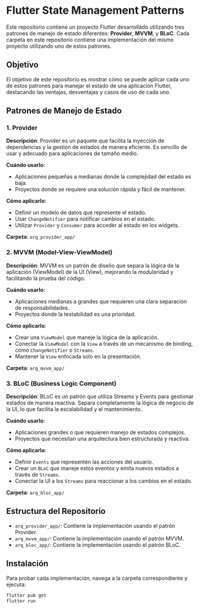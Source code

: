 # Flutter State Management Patterns

Este repositorio contiene un proyecto Flutter desarrollado utilizando tres patrones de manejo de estado diferentes: **Provider**, **MVVM**, y **BLoC**. Cada carpeta en este repositorio contiene una implementación del mismo proyecto utilizando uno de estos patrones. 

## Objetivo

El objetivo de este repositorio es mostrar cómo se puede aplicar cada uno de estos patrones para manejar el estado de una aplicación Flutter, destacando las ventajas, desventajas y casos de uso de cada uno.

## Patrones de Manejo de Estado

### 1. Provider

**Descripción**: Provider es un paquete que facilita la inyección de dependencias y la gestión de estados de manera eficiente. Es sencillo de usar y adecuado para aplicaciones de tamaño medio.

**Cuándo usarlo**:
- Aplicaciones pequeñas a medianas donde la complejidad del estado es baja.
- Proyectos donde se requiere una solución rápida y fácil de mantener.

**Cómo aplicarlo**:
- Definir un modelo de datos que represente el estado.
- Usar `ChangeNotifier` para notificar cambios en el estado.
- Utilizar `Provider` y `Consumer` para acceder al estado en los widgets.

**Carpeta**: `arq_provider_app/`

### 2. MVVM (Model-View-ViewModel)

**Descripción**: MVVM es un patrón de diseño que separa la lógica de la aplicación (ViewModel) de la UI (View), mejorando la modularidad y facilitando la prueba del código.

**Cuándo usarlo**:
- Aplicaciones medianas a grandes que requieren una clara separación de responsabilidades.
- Proyectos donde la testabilidad es una prioridad.

**Cómo aplicarlo**:
- Crear una `ViewModel` que maneje la lógica de la aplicación.
- Conectar la `ViewModel` con la `View` a través de un mecanismo de binding, como `ChangeNotifier` o `Streams`.
- Mantener la `View` enfocada solo en la presentación.

**Carpeta**: `arq_mvvm_app/`

### 3. BLoC (Business Logic Component)

**Descripción**: BLoC es un patrón que utiliza Streams y Events para gestionar estados de manera reactiva. Separa completamente la lógica de negocio de la UI, lo que facilita la escalabilidad y el mantenimiento.

**Cuándo usarlo**:
- Aplicaciones grandes o que requieren manejo de estados complejos.
- Proyectos que necesitan una arquitectura bien estructurada y reactiva.

**Cómo aplicarlo**:
- Definir `Events` que representen las acciones del usuario.
- Crear un `BLoC` que maneje estos eventos y emita nuevos estados a través de `Streams`.
- Conectar la UI a los `Streams` para reaccionar a los cambios en el estado.

**Carpeta**: `arq_bloc_app/`

## Estructura del Repositorio

- `arq_provider_app/`: Contiene la implementación usando el patrón Provider.
- `arq_mvvm_app/`: Contiene la implementación usando el patrón MVVM.
- `arq_bloc_app/`: Contiene la implementación usando el patrón BLoC.

## Instalación

Para probar cada implementación, navega a la carpeta correspondiente y ejecuta:

```bash
flutter pub get
flutter run

